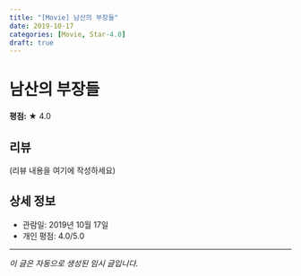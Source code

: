 ```yaml
---
title: "[Movie] 남산의 부장들"
date: 2019-10-17
categories: [Movie, Star-4.0]
draft: true
---
```


# 남산의 부장들

**평점:** ★ 4.0

## 리뷰

(리뷰 내용을 여기에 작성하세요)

## 상세 정보

- 관람일: 2019년 10월 17일
- 개인 평점: 4.0/5.0

---

*이 글은 자동으로 생성된 임시 글입니다.*
